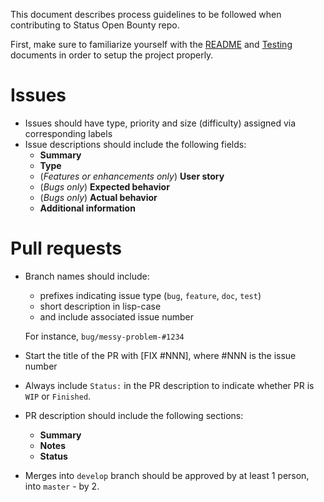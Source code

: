 This document describes process guidelines to be followed when contributing to Status Open Bounty repo.

First, make sure to familiarize yourself with the [README](https://github.com/status-im/open-bounty/blob/develop/README.md) and [Testing](https://github.com/status-im/open-bounty/blob/develop/doc/testing.md) documents in order to setup the project properly.

# Issues
  - Issues should have type, priority and size (difficulty) assigned via corresponding labels
  - Issue descriptions should include the following fields:
    - **Summary**
    - **Type**
    - (*Features or enhancements only*) **User story**
    - (*Bugs only*) **Expected behavior**
    - (*Bugs only*) **Actual behavior**
    - **Additional information**

# Pull requests
  - Branch names should include:
    - prefixes indicating issue type (`bug`, `feature`, `doc`, `test`)
    - short description in lisp-case
    - and include associated issue number
    
    For instance, `bug/messy-problem-#1234`
  - Start the title of the PR with [FIX #NNN], where #NNN is the issue number
  - Always include `Status:` in the PR description to indicate whether PR is `WIP` or `Finished`.
  - PR description should include the following sections:
    - **Summary**
    - **Notes**
    - **Status**
  - Merges into `develop` branch should be approved by at least 1 person, into `master` - by 2.
